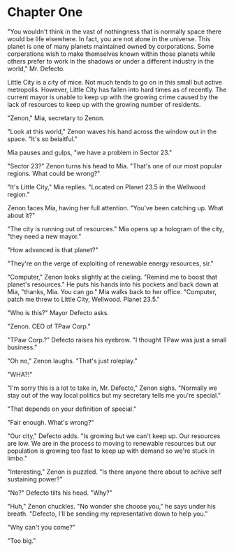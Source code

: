 # Chapter One

"You wouldn't think in the vast of nothingness that is normally space there would be life elsewhere. In fact, you are not alone in the universe. This planet is one of many planets maintained owned by corporations. Some corperations wish to make themselves known within those planets while others prefer to work in the shadows or under a different industry in the world," Mr. Defecto.

Little City is a city of mice. Not much tends to go on in this small but active metropolis. However, Little City has fallen into hard times as of recently. The current mayor is unable to keep up with the growing crime caused by the lack of resources to keep up with the growing number of residents.

"Zenon," Mia, secretary to Zenon.

"Look at this world," Zenon waves his hand across the window out in the space. "It's so beiaitful."

Mia pauses and gulps, "we have a problem in Sector 23."

"Sector 23?" Zenon turns his head to Mia. "That's one of our most popular regions. What could be wrong?"

"It's Little City," Mia replies. "Located on Planet 23.5 in the Wellwood region."

Zenon faces Mia, having her full attention. "You've been catching up. What about it?"

"The city is running out of resources." Mia opens up a hologram of the city, "they need a new mayor."

"How advanced is that planet?"

"They're on the verge of exploiting of renewable energy resources, sir."

"Computer," Zenon looks slightly at the cieling. "Remind me to boost that planet's resources." He puts his hands into his pockets and back down at Mia, "thanks, Mia. You can go." Mia walks back to her office. "Computer, patch me threw to Little City, Wellwood. Planet 23.5."

"Who is this?" Mayor Defecto asks.

"Zenon. CEO of TPaw Corp."

"TPaw Corp.?" Defecto raises his eyebrow. "I thought TPaw was just a small business."

"Oh no," Zenon laughs. "That's just roleplay."

"WHA?!"

"I'm sorry this is a lot to take in, Mr. Defecto," Zenon sighs. "Normally we stay out of the way local politics but my secretary tells me you're special."

"That depends on your definition of special."

"Fair enough. What's wrong?"

"Our city," Defecto adds. "Is growing but we can't keep up. Our resources are low. We are in the process to moving to renewable resources but our population is growing too fast to keep up with demand so we're stuck in limbo."

"Interesting," Zenon is puzzled. "Is there anyone there about to achive self sustaining power?"

"No?" Defecto tilts his head. "Why?"

"Huh," Zenon chuckles. "No wonder she choose you," he says under his breath. "Defecto, I'll be sending my representative down to help you."

"Why can't you come?"

"Too big."

